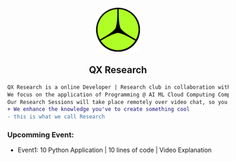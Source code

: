 <p align="center">
 <img width="100px" src="https://github.com/xiaowuc2/xiaowuc2/blob/master/source/r2.png" align="center" alt="GitHub Readme Stats" />
 
 <h2 align="center">QX Research</h2>
 
 ```diff
QX Research is a online Developer | Research club in collaboration with Mozilla Campus Club.
We focus on the application of Programming @ AI ML Cloud Computing Computer Vision IOT etc.
Our Research Sessions will take place remotely over video chat, so you can be anywhere in the world.
+ We enhance the knowledge you've to create something cool
- this is what we call Research
```

### Upcomming Event: 

* Event1: 10 Python Application | 10 lines of code | Video Explanation
